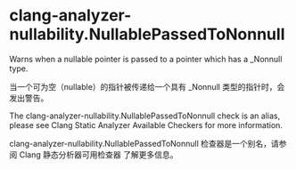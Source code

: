 # clang-analyzer-nullability.NullablePassedToNonnull

Warns when a nullable pointer is passed to a pointer which has a \_Nonnull type.

当一个可为空（nullable）的指针被传递给一个具有 \_Nonnull 类型的指针时，会发出警告。

The clang-analyzer-nullability.NullablePassedToNonnull check is an alias, please see Clang Static Analyzer Available Checkers for more information.

clang-analyzer-nullability.NullablePassedToNonnull 检查器是一个别名，请参阅 Clang 静态分析器可用检查器 了解更多信息。
